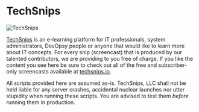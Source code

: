 # TechSnips

![TechSnips](https://github.com/TechSnips/SnipScripts/blob/master/logo.png "TechSnips")

[TechSnips](http://www.techsnips.io) is an e-learning platform for IT professionals, system administrators, DevOpsy people or anyone that would like to learn more about IT concepts. For every snip (screencast) that is produced by our talented contributors, we are providing to you free of charge. If you like the content you see here be sure to check out all of the free and subscriber-only screencasts available at [techsnips.io](http://www.techsnips.io).

All scripts provided here are assumed as-is. TechSnips, LLC shall not be held liable for any server crashes, accidental nuclear launches nor utter stupidity when running these scripts. You are advised to test them _before_ running them in production.
